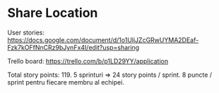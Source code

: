 # Share Location

User stories:
https://docs.google.com/document/d/1o1UljJZcGRwUYMA2DEaf-Fzk7kOFfNnCRz9bJynFx4I/edit?usp=sharing

Trello board:
https://trello.com/b/p1LD29YY/application

Total story points: 119.
5 sprinturi => 24 story points / sprint.
8 puncte / sprint pentru fiecare membru al echipei.

